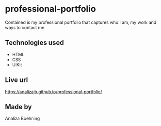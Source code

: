 # professional-portfolio
Contained is my professional portfolio that captures who I am, my work and ways to contact me. 

## Technologies used
* HTML 
* CSS
* UIKit

## Live url

https://analizajb.github.io/professional-portfolio/



## Made by
Analiza Boehning